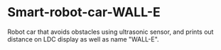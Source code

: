 # Smart-robot-car-WALL-E
Robot car that avoids obstacles using ultrasonic sensor, and prints out distance on LDC display as well as name "WALL-E".
